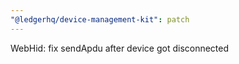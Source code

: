 ```yaml
---
"@ledgerhq/device-management-kit": patch
---
```


WebHid: fix sendApdu after device got disconnected
